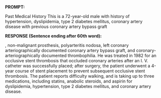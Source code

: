 **PROMPT:**

Past Medical History This is a 72-year-old male with history of hypertension, dyslipidemia, type 2 diabetes mellitus, coronary artery disease with previous coronary artery bypass graft

**RESPONSE (Sentence ending after 60th word):**

, non-malignant prosthesis, polyarteritis nodosa, left coronary arteriographically documented coronary artery bypass graft, and coronary-arteriographically documented thrombophilia. He was treated in 1982 for an occlusive stent thrombosis that occluded coronary arteries after an I. V. catheter was successfully placed; after surgery, the patient underwent a 4-year course of stent placement to prevent subsequent occlusive stent thrombosis. The patient reports difficulty walking, and is taking up to three medications, including statins, anabolic steroids, and aspirin for dyslipidemia, hypertension, type 2 diabetes mellitus, and coronary artery disease. 